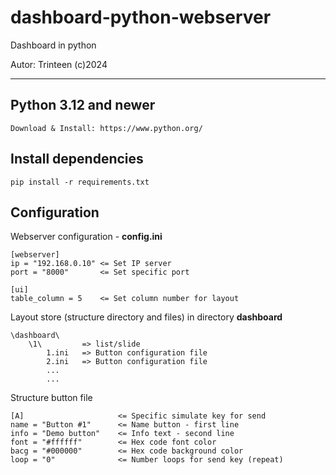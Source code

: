 # dashboard-python-webserver
 Dashboard in python

Autor: Trinteen (c)2024

---

## Python 3.12 and newer
```
Download & Install: https://www.python.org/
```

## Install dependencies
```
pip install -r requirements.txt
```

## Configuration

Webserver configuration - **config.ini**
```
[webserver]
ip = "192.168.0.10" <= Set IP server
port = "8000"       <= Set specific port

[ui]
table_column = 5    <= Set column number for layout
```


Layout store (structure directory and files) in directory **dashboard**
```
\dashboard\
    \1\         => list/slide
        1.ini   => Button configuration file
        2.ini   => Button configuration file
        ...
        ...
```

Structure button file
```
[A]                     <= Specific simulate key for send
name = "Button #1"      <= Name button - first line
info = "Demo button"    <= Info text - second line
font = "#ffffff"        <= Hex code font color
bacg = "#000000"        <= Hex code background color
loop = "0"              <= Number loops for send key (repeat)
```
